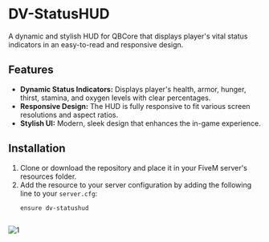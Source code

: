 # DV-StatusHUD

A dynamic and stylish HUD for QBCore that displays player's vital status indicators in an easy-to-read and responsive design.

## Features

- **Dynamic Status Indicators:** Displays player's health, armor, hunger, thirst, stamina, and oxygen levels with clear percentages.
- **Responsive Design:** The HUD is fully responsive to fit various screen resolutions and aspect ratios.
- **Stylish UI:** Modern, sleek design that enhances the in-game experience.

## Installation

1. Clone or download the repository and place it in your FiveM server's resources folder.
2. Add the resource to your server configuration by adding the following line to your `server.cfg`:
   ```plaintext
   ensure dv-statushud


![1](https://github.com/user-attachments/assets/1c5845b2-d6b0-4176-a1df-5035ce41c687)
